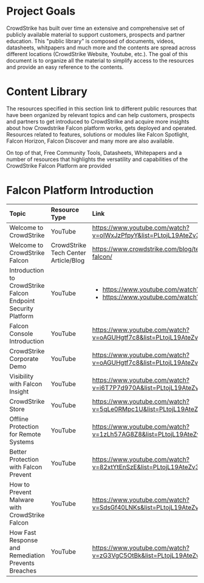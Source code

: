 # Project Goals
CrowdStrike has built over time an extensive and comprehensive set of publicly available material to support customers, prospects and partner education. This "public library" is composed of documents, videos, datasheets, whitpapers and much more and the contents are spread across different locations (CrowdStrike Website, Youtube, etc.).
The goal of this document is to organize all the material to simplify access to the resources and provide an  easy reference to the contents.

# Content Library
The resources specified in this section link to different public resources that have been organized by relevant topics and can help customers, prospects and partners to get introduced to CrowdStrilke and acquire more insights about how Crowdstrike Falcon platform works, gets deployed and operated. Resources related to features, solutions or modules like Falcon Spotlight, Falcon Horizon, Falcon Discover and many more are also available.

On top of that, Free Community Tools, Datasheets, Whitepapers  and a number of resources that highlights the versatility and capabilities of the CrowdStrike Falcon Platform are provided

# Falcon Platform Introduction
| Topic | Resource Type | Link |
|:-|:-|:-|
| Welcome to CrowdStrike | YouTube | https://www.youtube.com/watch?v=oIWxJzPfpyY&list=PLtojL19AteZv3oYq8_jD_0J5vNvxdGDDs&index=91 |
| Welcome to CrowdStrike Falcon | CrowdStrike Tech Center Article/Blog | https://www.crowdstrike.com/blog/tech-center/welcome-to-crowdstrike-falcon/ | 
| Introduction to CrowdStrike Falcon Endpoint Security Platform | YouTube | <ul><li>https://www.youtube.com/watch?v=tgryLPiVGLE</li><li>https://www.youtube.com/watch?v=mRT9Ab36PIc</li></ul>|
| Falcon Console Introduction | YouTube | https://www.youtube.com/watch?v=oAGUHgtf7c8&list=PLtojL19AteZv3oYq8_jD_0J5vNvxdGDDs&index=46 |
| CrowdStrike Corporate Demo | YouTube | https://www.youtube.com/watch?v=oAGUHgtf7c8&list=PLtojL19AteZv3oYq8_jD_0J5vNvxdGDDs&index=46 |
| Visibility with Falcon Insight | YouTube | https://www.youtube.com/watch?v=i6T7P7d970A&list=PLtojL19AteZv3oYq8_jD_0J5vNvxdGDDs&index=30
| CrowdStrike Store | YouTube | https://www.youtube.com/watch?v=5qLe0RMpc1U&list=PLtojL19AteZv3oYq8_jD_0J5vNvxdGDDs&index=26 |
| Offline Protection for Remote Systems | YouTube | https://www.youtube.com/watch?v=1zLh57AG8Z8&list=PLtojL19AteZv3oYq8_jD_0J5vNvxdGDDs&index=40 |
| Better Protection with Falcon Prevent | YouTube | https://www.youtube.com/watch?v=82xtYtEnSzE&list=PLtojL19AteZv3oYq8_jD_0J5vNvxdGDDs&index=77 |
| How to Prevent Malware with CrowdStrike Falcon | YouTube | https://www.youtube.com/watch?v=SdsGf40LNKs&list=PLtojL19AteZv3oYq8_jD_0J5vNvxdGDDs&index=110 |
| How Fast Response and Remediation Prevents Breaches | YouTube | https://www.youtube.com/watch?v=zG3VgC5OtBk&list=PLtojL19AteZv3oYq8_jD_0J5vNvxdGDDs&index=96 |
